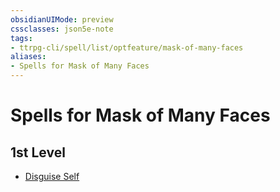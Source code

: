 ```yaml
---
obsidianUIMode: preview
cssclasses: json5e-note
tags:
- ttrpg-cli/spell/list/optfeature/mask-of-many-faces
aliases:
- Spells for Mask of Many Faces
---
```

# Spells for Mask of Many Faces

## 1st Level

- [Disguise Self](/3-Mechanics/CLI/spells/disguise-self-xphb.md "XPHB")
